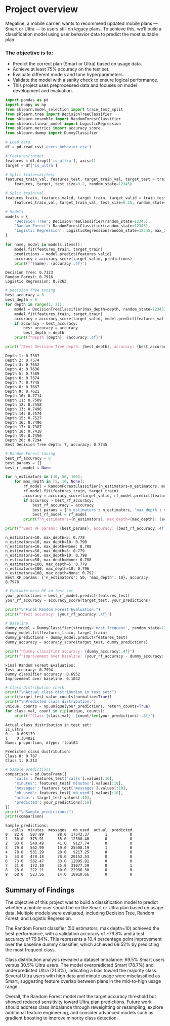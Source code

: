 # Project overview
Megaline, a mobile carrier, wants to recommend updated mobile plans — Smart or Ultra — to users still on legacy plans. To achieve this, we’ll build a classification model using user behavior data to predict the most suitable plan.

### The objective is to:

- Predict the correct plan (Smart or Ultra) based on usage data.
- Achieve at least 75% accuracy on the test set.
- Evaluate different models and tune hyperparameters.
- Validate the model with a sanity check to ensure logical performance.
- This project uses preprocessed data and focuses on model development and evaluation.

  
```python
import pandas as pd
import numpy as np
from sklearn.model_selection import train_test_split
from sklearn.tree import DecisionTreeClassifier
from sklearn.ensemble import RandomForestClassifier
from sklearn.linear_model import LogisticRegression
from sklearn.metrics import accuracy_score
from sklearn.dummy import DummyClassifier
```


```python
# Load data
df = pd.read_csv('users_behavior.csv')

# Features/target
features = df.drop(['is_ultra'], axis=1)
target = df['is_ultra']

# Split train+val/test
features_train_val, features_test, target_train_val, target_test = train_test_split(
    features, target, test_size=0.2, random_state=12345)

# Split train/val
features_train, features_valid, target_train, target_valid = train_test_split(
    features_train_val, target_train_val, test_size=0.25, random_state=12345)

```


```python
# Models
models = {
    'Decision Tree': DecisionTreeClassifier(random_state=12345),
    'Random Forest': RandomForestClassifier(random_state=12345),
    'Logistic Regression': LogisticRegression(random_state=12345, max_iter=2000)
}

for name, model in models.items():
    model.fit(features_train, target_train)
    predictions = model.predict(features_valid)
    accuracy = accuracy_score(target_valid, predictions)
    print(f"{name}: {accuracy:.4f}")
```

    Decision Tree: 0.7123
    Random Forest: 0.7916
    Logistic Regression: 0.7263



```python
# Decision Tree tuning
best_accuracy = 0
best_depth = 0
for depth in range(1, 21):
    model = DecisionTreeClassifier(max_depth=depth, random_state=12345)
    model.fit(features_train, target_train)
    accuracy = accuracy_score(target_valid, model.predict(features_valid))
    if accuracy > best_accuracy:
        best_accuracy = accuracy
        best_depth = depth
    print(f"Depth {depth}: {accuracy:.4f}")

print(f"Best Decision Tree depth: {best_depth}, accuracy: {best_accuracy:.4f}")

```

    Depth 1: 0.7387
    Depth 2: 0.7574
    Depth 3: 0.7652
    Depth 4: 0.7636
    Depth 5: 0.7589
    Depth 6: 0.7574
    Depth 7: 0.7745
    Depth 8: 0.7667
    Depth 9: 0.7621
    Depth 10: 0.7714
    Depth 11: 0.7589
    Depth 12: 0.7558
    Depth 13: 0.7496
    Depth 14: 0.7574
    Depth 15: 0.7527
    Depth 16: 0.7496
    Depth 17: 0.7387
    Depth 18: 0.7418
    Depth 19: 0.7356
    Depth 20: 0.7294
    Best Decision Tree depth: 7, accuracy: 0.7745



```python
# Random Forest tuning
best_rf_accuracy = 0
best_params = {}
best_rf_model = None

for n_estimators in [10, 50, 100]:
    for max_depth in [5, 10, None]:
        rf_model = RandomForestClassifier(n_estimators=n_estimators, max_depth=max_depth, random_state=12345)
        rf_model.fit(features_train, target_train)
        accuracy = accuracy_score(target_valid, rf_model.predict(features_valid))
        if accuracy > best_rf_accuracy:
            best_rf_accuracy = accuracy
            best_params = {'n_estimators': n_estimators, 'max_depth': max_depth}
            best_rf_model = rf_model
        print(f"n_estimators={n_estimators}, max_depth={max_depth}: {accuracy:.3f}")

print(f"Best RF params: {best_params}, accuracy: {best_rf_accuracy:.4f}")

```

    n_estimators=10, max_depth=5: 0.778
    n_estimators=10, max_depth=10: 0.790
    n_estimators=10, max_depth=None: 0.788
    n_estimators=50, max_depth=5: 0.779
    n_estimators=50, max_depth=10: 0.798
    n_estimators=50, max_depth=None: 0.788
    n_estimators=100, max_depth=5: 0.779
    n_estimators=100, max_depth=10: 0.796
    n_estimators=100, max_depth=None: 0.792
    Best RF params: {'n_estimators': 50, 'max_depth': 10}, accuracy: 0.7978



```python
# Evaluate best RF on test set
your_predictions = best_rf_model.predict(features_test)
your_rf_accuracy = accuracy_score(target_test, your_predictions)

print("\nFinal Random Forest Evaluation:")
print(f"Test accuracy: {your_rf_accuracy:.4f}")

# Baseline
dummy_model = DummyClassifier(strategy='most_frequent', random_state=12345)
dummy_model.fit(features_train, target_train)
dummy_predictions = dummy_model.predict(features_test)
dummy_accuracy = accuracy_score(target_test, dummy_predictions)

print(f"Dummy classifier accuracy: {dummy_accuracy:.4f}")
print(f"Improvement over baseline: {your_rf_accuracy - dummy_accuracy:.4f}")

```

    
    Final Random Forest Evaluation:
    Test accuracy: 0.7994
    Dummy classifier accuracy: 0.6952
    Improvement over baseline: 0.1042



```python
# Class distribution check
print("\nActual class distribution in test set:")
print(target_test.value_counts(normalize=True))
print("\nPredicted class distribution:")
unique, counts = np.unique(your_predictions, return_counts=True)
for class_val, count in zip(unique, counts):
    print(f"Class {class_val}: {count/len(your_predictions):.3f}")

```

    
    Actual class distribution in test set:
    is_ultra
    0    0.695179
    1    0.304821
    Name: proportion, dtype: float64
    
    Predicted class distribution:
    Class 0: 0.787
    Class 1: 0.213



```python
# Sample predictions
comparison = pd.DataFrame({
    'calls': features_test['calls'].values[:10],
    'minutes': features_test['minutes'].values[:10], 
    'messages': features_test['messages'].values[:10],
    'mb_used': features_test['mb_used'].values[:10],
    'actual': target_test.values[:10],
    'predicted': your_predictions[:10]
})
print("\nSample predictions:")
print(comparison)
```

    
    Sample predictions:
       calls  minutes  messages   mb_used  actual  predicted
    0   82.0   507.89      88.0  17543.37       1          0
    1   50.0   375.91      35.0  12388.40       0          0
    2   83.0   540.49      41.0   9127.74       0          0
    3   79.0   562.99      19.0  25508.19       1          0
    4   78.0   531.29      20.0   9217.25       0          0
    5   53.0   478.18      78.0  20152.53       0          0
    6   73.0   582.47      33.0  12095.91       0          0
    7   31.0   172.10      25.0  31077.59       0          1
    8   28.0   222.21      30.0  22986.30       0          0
    9   68.0   523.56      14.0  18910.66       0          0

## Summary of Findings
The objective of this project was to build a classification model to predict whether a mobile user should be on the Smart or Ultra plan based on usage data. Multiple models were evaluated, including Decision Tree, Random Forest, and Logistic Regression.

The Random Forest classifier (50 estimators, max depth=10) achieved the best performance, with a validation accuracy of ~79.8% and a test accuracy of 79.94%. This represents a 10.4 percentage point improvement over the baseline dummy classifier, which achieved 69.52% by predicting the most frequent class.

Class distribution analysis revealed a dataset imbalance: 69.5% Smart users versus 30.5% Ultra users. The model overpredicted Smart (78.7%) and underpredicted Ultra (21.3%), indicating a bias toward the majority class. Several Ultra users with high data and minute usage were misclassified as Smart, suggesting feature overlap between plans in the mid-to-high usage range.

Overall, the Random Forest model met the target accuracy threshold but showed reduced sensitivity toward Ultra plan predictions. Future work should address class imbalance through reweighting or resampling, explore additional feature engineering, and consider advanced models such as gradient boosting to improve minority class detection.
